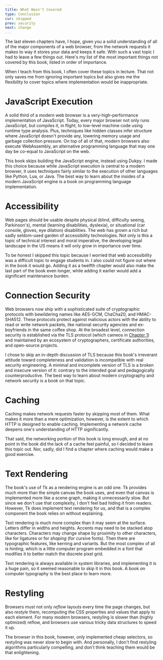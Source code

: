 ```yaml
---
title: What Wasn't Covered
type: Conclusion
cur: skipped
prev: security
next: change 
...
```


The last eleven chapters have, I hope, given you a solid understanding
of all of the major components of a web browser, from the network
requests it makes to way it stores your data and keeps it safe. With
such a vast topic I had to leave a few things out. Here's my list of
the most important things not covered by this book, listed in order of
importance.

When I teach from this book, I often cover these topics in lecture.
That not only saves me from ignoring important topics but also gives
me the flexibility to cover topics where implementation would be
inappropriate.

JavaScript Execution
====================

A solid third of a modern web browser is a very-high-performance
implementation of JavaScript. Today, every major browser not only runs
JavaScript, but compiles it, in flight, to low-level machine code
using runtime type analysis. Plus, techniques like hidden classes
infer structure where JavaScript doesn't provide any, lowering memory
usage and garbage collection pressure. On top of all of that, modern
browsers also execute WebAssembly, an alternative programming language
that may one day be co-equal to JavaScript on the web.

This book skips building the JavaScript engine, instead using Dukpy. I
made this choice because while JavaScript execution is central to a
modern browser, it uses techniques fairly similar to the execution of
other languages like Python, Lua, or Java. The best way to learn about
the insides of a modern JavaScript engine is a book on programming
language implementation.

Accessibility
=============

Web pages should be usable despite physical (blind, difficulty seeing,
Parkinson's), mental (learning disabilities, dyslexia), or situational
(car console, gloves, eye dilation) disabilities. The web has grown a
rich but sadly seldom-used garden of accessibility technologies. Not
only is this a topic of technical interest and moral imperative, the
developing legal landscape in the US means it will only grow in
importance over time.

To be honest I skipped this topic because I worried that web
accessibility was a difficult topic to engage students in. I also
could not figure out where in the book it would go. Adding it as a
twelfth chapter would also make the last part of the book even longer,
while adding it earlier would add a significant maintenance burden.

Connection Security
===================

Web browsers now ship with a sophisticated suite of cryptographic
protocols with bewildering names like AES-GCM, ChaCha20, and
HMAC-SHA512. These protocols protect against malicious actors with the
ability to read or write network packets, like national security
agencies and ex-boyfriends in the same coffee shop. At the broadest
level, connection security is established via the TLS protocol (which
cameos in [Chapter 1](http.md)) and maintained by an ecosystem of
cryptographers, certificate authorities, and open-source projects.

I chose to skip an in-depth discussion of TLS because this book's
irreverant attitude toward completeness and validation is incompatible
with real security engineering. A minimal and incomplete version of
TLS is a broken and insecure version of it: contrary to the intended
goal and pedagogically counterproductive. The best way to learn about
modern cryptography and network security is a book on that topic.

Caching
=======

Caching makes network requests faster by skipping most of them. What
makes it more than a mere optimization, however, is the extent to
which HTTP is designed to enable caching. Implementing a network cache
deepens one's understanding of HTTP significantly.

That said, the networking portion of this book is long enough, and at
no point in the book did the lack of a cache feel painful, so I
decided to leave this topic out. Nor, sadly, did I find a chapter
where caching would make a good exercise.

Text Rendering
==============

The book's use of Tk as a rendering engine is an odd one. Tk provides
much more than the simple canvas the book uses, and even that canvas
is implemented more like a scene graph, making it unnecessarily slow.
But since we don't use that complexity, I don't feel bad hiding it
from readers. However, Tk does implement text rendering for us, and
that is a complex component the book relies on without explaining.

Text rendering is much more complex than it may seem at the surface.
Letters differ in widths and heights. Accents may need to be stacked
atop characters. Characters may change shape by proximity to other
characters, like for ligatures or for *shaping* (for cursive fonts).
Then there are typographic features, like kerning and variants. But
the most complex of all is *hinting*, which is a little computer
program embedded in a font that modifies it to better match the
discrete pixel grid.

Text rendering is always available in system libraries, and
implementing it is a huge pain, so it seemed reasonable to skip it in
this book. A book on computer typography is the best place to learn
more.

Restyling
=========

Browsers must not only *reflow* layouts every time the page changes,
but also *restyle* them, recomputing the CSS properties and values
that apply to each element. For many modern browsers, restyling is
slower than (highly optimized) reflow, and browsers use various tricky
data structures to speed it up.

The browser in this book, however, only implemented cheap selectors,
so restyling was never slow to begin with. And personally, I don't
find restyling algorithms particularly compelling, and don't think
teaching them would be that enlightening.

